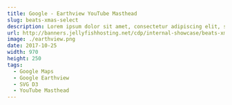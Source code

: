 ```yaml
---
title: Google - Earthview YouTube Masthead
slug: beats-xmas-select
description: Lorem ipsum dolor sit amet, consectetur adipiscing elit, sed do eiusmod tempor incididunt ut labore et dolore magna aliqua.
url: http://banners.jellyfishhosting.net/cdp/internal-showcase/beats-xmas-selector/#970x250-v1
image: ./earthview.png
date: 2017-10-25
width: 970
height: 250
tags:
  - Google Maps
  - Google Earthview
  - SVG D3
  - YouTube Masthead
---
```

